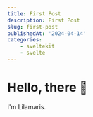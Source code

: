 ```yaml
---
title: First Post
description: First Post
slug: first-post
publishedAt: '2024-04-14'
categories:
    - sveltekit
    - svelte
---
```


# Hello, there 👋

I'm Lilamaris.
